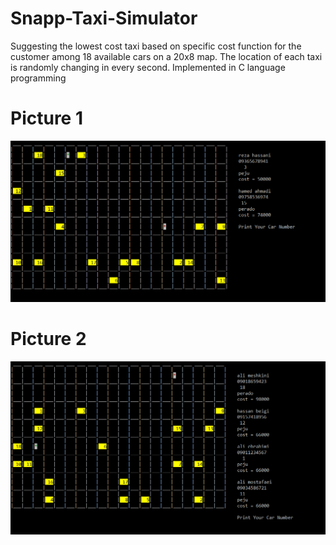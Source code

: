 # Snapp-Taxi-Simulator
Suggesting the lowest cost taxi based on specific cost function for the customer among 18 available cars on a 20x8 map. The location of each taxi is randomly changing in every second. Implemented in C language programming
# Picture 1
![alt text](https://github.com/amiralinsh/Snapp-Taxi-Simulator/blob/main/picture%201.png)
# Picture 2
![alt text](https://github.com/amiralinsh/Snapp-Taxi-Simulator/blob/main/picture%202.png)
